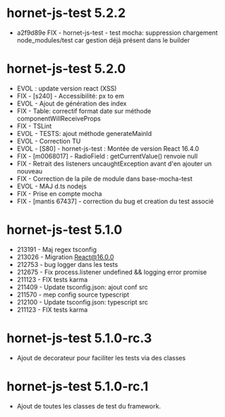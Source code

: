 # hornet-js-test 5.2.2

- a2f9d89e FIX - hornet-js-test - test mocha: suppression chargement node_modules/test car gestion déjà présent dans le builder

# hornet-js-test 5.2.0

- EVOL : update version react (XSS)
- FIX  - [s240] - Accessibilité: px to em
- EVOL -  Ajout de génération des index
- FIX  - Table: correctif format date sur méthode componentWillReceiveProps
- FIX  - TSLint
- EVOL - TESTS: ajout méthode generateMainId
- EVOL - Correction TU
- EVOL - [S80] - hornet-js-test : Montée de version React 16.4.0
- FIX  - [m0068017] - RadioField : getCurrentValue()  renvoie null
- FIX  - Retrait des listeners uncaughtException avant d'en ajouter un nouveau
- FIX  - Correction de la pile de module dans base-mocha-test
- EVOL -  MAJ d.ts nodejs
- FIX  - Prise en compte mocha
- FIX  - [mantis 67437] - correction du bug et creation du test associé

# hornet-js-test 5.1.0

-	213191	-	Maj regex tsconfig
-	213026	-	Migration React@16.0.0
-	212753	-	bug logger dans les tests
-	212675	-	Fix process.listener undefined && logging error promise
-   211123	-	FIX tests karma
-   211409	-	Update tsconfig.json: ajout conf src
-   211570	-	mep config source typescript
-   212100	-	Update tsconfig.json: typescript src
-   211123	-	FIX tests karma

# hornet-js-test 5.1.0-rc.3

- Ajout de decorateur pour faciliter les tests via des classes


# hornet-js-test 5.1.0-rc.1

- Ajout de toutes les classes de test du framework.